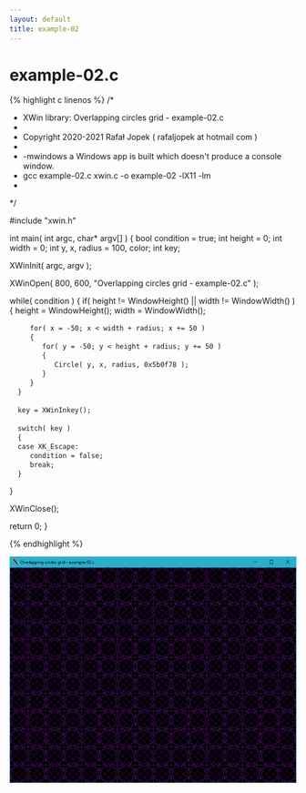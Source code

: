 ```yaml
---
layout: default
title: example-02
---
```


# example-02.c

{% highlight c linenos %}
/*
 * XWin library: Overlapping circles grid - example-02.c
 *
 * Copyright 2020-2021 Rafał Jopek ( rafaljopek at hotmail com )
 *
 * -mwindows a Windows app is built which doesn't produce a console window.
 * gcc example-02.c xwin.c -o example-02 -lX11 -lm
 *
 */

#include "xwin.h"

int main( int argc, char* argv[] )
{
   bool condition = true;
   int height = 0;
   int width = 0;
   int y, x, radius = 100, color;
   int key;

   XWinInit( argc, argv );

   XWinOpen( 800, 600, "Overlapping circles grid - example-02.c" );

   while( condition )
   {
      if( height != WindowHeight() || width != WindowWidth() )
      {
         height = WindowHeight();
         width = WindowWidth();

         for( x = -50; x < width + radius; x += 50 )
         {
            for( y = -50; y < height + radius; y += 50 )
            {
               Circle( y, x, radius, 0x5b0f78 );
            }
         }
      }

      key = XWinInkey();

      switch( key )
      {
      case XK_Escape:
         condition = false;
         break;
      }
   }

   XWinClose();

   return 0;
}

{% endhighlight %}

![XWin](../../assets/img/overlapping_circles_grid/example-02.png)